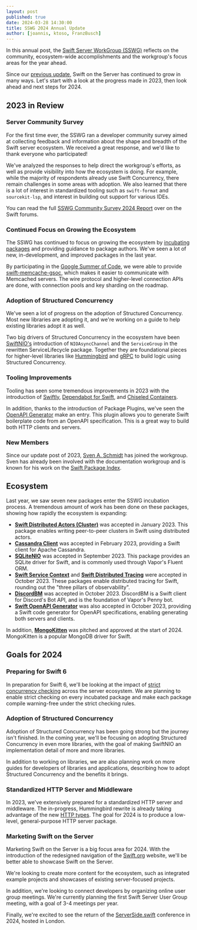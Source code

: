 ```yaml
---
layout: post
published: true
date: 2024-03-28 14:30:00
title: SSWG 2024 Annual Update
author: [joannis, ktoso, FranzBusch]
---
```


In this annual post, the [Swift Server WorkGroup (SSWG)](/sswg/) reflects on the community, ecosystem-wide accomplishments and the workgroup's focus areas for the year ahead.

Since our [previous update](/blog/sswg-update-2023/), Swift on the Server has continued to grow in many ways. Let's start with a look at the progress made in 2023, then look ahead and next steps for 2024.

## 2023 in Review
  
### Server Community Survey

For the first time ever, the SSWG ran a developer community survey aimed at collecting feedback and information about the shape and breadth of the Swift server ecosystem.
We received a great response, and we'd like to thank everyone who participated!

We've analyzed the responses to help direct the workgroup's efforts, as well as provide visibility into how the ecosystem is doing. For example, while the majority of respondents already use Swift Concurrency, there remain challenges in some areas with adoption. 
We also learned that there is a lot of interest in standardized tooling such as `swift-format` and `sourcekit-lsp`, and interest in building out support for various IDEs.

You can read the full [SSWG Community Survey 2024 Report](https://forums.swift.org/t/report-server-side-swift-developer-survey-2023/70966) over on the Swift forums.

### Continued Focus on Growing the Ecosystem

The SSWG has continued to focus on growing the ecosystem by [incubating packages](/sswg/incubation-process.html) and providing guidance to package authors. We've seen a lot of new, in-development, and improved packages in the last year.

By participating in the [Google Summer of Code](https://www.swift.org/gsoc2024/), we were able to provide [swift-memcache-gsoc](https://github.com/swift-server/swift-memcache-gsoc), which makes it easier to communicate with Memcached servers. The wire protocol and higher-level connection APIs are done, with connection pools and key sharding on the roadmap.

### Adoption of Structured Concurrency

We've seen a lot of progress on the adoption of Structured Concurrency. Most new libraries are adopting it, and we're working on a guide to help existing libraries adopt it as well.

Two big drivers of Structured Concurrency in the ecosystem have been [SwiftNIO's](https://github.com/apple/swift-nio) introduction of `NIOAsyncChannel` and the `ServiceGroup` in the rewritten ServiceLifecycle package. Together they are foundational pieces for higher-level libraries like [Hummingbird](https://github.com/hummingbird-project/hummingbird) and [gRPC](https://github.com/grpc/grpc-swift) to build logic using Structured Concurrency.

### Tooling Improvements

Tooling has seen some tremendous improvements in 2023 with the introduction of [Swiftly](https://github.com/swift-server/swiftly), [Dependabot for Swift](https://github.blog/changelog/2023-08-01-swift-support-for-dependabot-updates/), and [Chiseled Containers](https://forums.swift.org/t/swift-chiselled-containers/65993).

In addition, thanks to the introduction of Package Plugins, we've seen the [OpenAPI Generator](https://github.com/apple/swift-openapi-generator) make an entry. This plugin allows you to generate Swift boilerplate code from an OpenAPI specification. This is a great way to build both HTTP clients and servers.

### New Members

Since our update post of 2023, [Sven A. Schmidt](https://github.com/finestructure) has joined the workgroup. Sven has already been involved with the documentation workgroup and is known for his work on the [Swift Package Index](https://swiftpackageindex.com).

## Ecosystem

Last year, we saw seven new packages enter the SSWG incubation process. A tremendous amount of work has been done on these packages, showing how rapidly the ecosystem is expanding:

- **[Swift Distributed Actors (Cluster)](https://github.com/apple/swift-distributed-actors)** was accepted in January 2023. This package enables writing peer-to-peer clusters in Swift using distributed actors.
- **[Cassandra Client](https://github.com/apple/swift-cassandra-client)** was accepted in February 2023, providing a Swift client for Apache Cassandra.
- **[SQLiteNIO](https://github.com/vapor/sqlite-nio)** was accepted in September 2023. This package provides an SQLite driver for Swift, and is commonly used through Vapor's Fluent ORM.
- **[Swift Service Context](https://github.com/apple/swift-service-context)** and **[Swift Distributed Tracing](https://github.com/apple/swift-distributed-tracing)** were accepted in October 2023. These packages enable distributed tracing for Swift, rounding out the "three pillars of observability".
- **[DiscordBM](https://github.com/DiscordBM/DiscordBM)** was accepted in October 2023. DiscordBM is a Swift client for Discord's Bot API, and is the foundation of Vapor's Penny bot.
- **[Swift OpenAPI Generator](https://github.com/apple/swift-openapi-generator)** was also accepted in October 2023, providing a Swift code generator for OpenAPI specifications, enabling generating both servers and clients.

In addition, **[MongoKitten](https://github.com/orlandos-nl/MongoKitten)** was pitched and approved at the start of 2024. MongoKitten is a popular MongoDB driver for Swift.

## Goals for 2024

### Preparing for Swift 6

In preparation for Swift 6, we'll be looking at the impact of [strict concurrency checking](/documentation/concurrency/) across the server ecosystem. We are planning to enable strict checking on every incubated package and make each package compile warning-free under the strict checking rules.

### Adoption of Structured Concurrency

Adoption of Structured Concurrency has been going strong but the journey isn't finished. In the coming year, we'll be focusing on adopting Structured Concurrency in even more libraries, with the goal of making SwiftNIO an implementation detail of more and more libraries.

In addition to working on libraries, we are also planning work on more guides for developers of libraries and applications, describing how to adopt Structured Concurrency and the benefits it brings.

### Standardized HTTP Server and Middleware

In 2023, we've extensively prepared for a standardized HTTP server and middleware. The in-progress, Hummingbird rewrite is already taking advantage of the new [HTTP types](https://github.com/apple/swift-http-types). The goal for 2024 is to produce a low-level, general-purpose HTTP server package.

### Marketing Swift on the Server

Marketing Swift on the Server is a big focus area for 2024. With the introduction of the redesigned navigation of the [Swift.org](https://swift.org/) website, we'll be better able to showcase Swift on the Server. 

We're looking to create more content for the ecosystem, such as integrated example projects and showcases of existing server-focused projects.

In addition, we're looking to connect developers by organizing online user group meetings. We're currently planning the first Swift Server User Group meeting, with a goal of 3-4 meetings per year.

Finally, we're excited to see the return of the [ServerSide.swift](https://serversideswift.info) conference in 2024, hosted in London.

